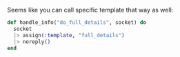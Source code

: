 Seems like you can call specific template that way as well:

```elixir
def handle_info("do_full_details", socket) do
  socket
  |> assign(:template, "full_details")
  |> noreply()
end
```
